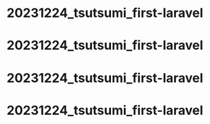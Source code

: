 # 20231224_tsutsumi_first-laravel
# 20231224_tsutsumi_first-laravel
# 20231224_tsutsumi_first-laravel
# 20231224_tsutsumi_first-laravel
